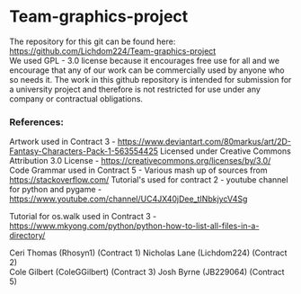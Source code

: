 # Team-graphics-project  
The repository for this git can be found here: https://github.com/Lichdom224/Team-graphics-project  
We used GPL - 3.0 license because it encourages free use for all and we encourage that any of our work can be commercially used by anyone who so needs it. The work in this github repository is intended for submission for a university project and therefore is not restricted for use under any company or contractual obligations.  

### References:
Artwork used in Contract 3 - https://www.deviantart.com/80markus/art/2D-Fantasy-Characters-Pack-1-563554425
Licensed under Creative Commons Attribution 3.0 License - https://creativecommons.org/licenses/by/3.0/
Code Grammar used in Contract 5 - Various mash up of sources from https://stackoverflow.com/
Tutorial's used for contract 2 - youtube channel for python and pygame - https://www.youtube.com/channel/UC4JX40jDee_tINbkjycV4Sg

Tutorial for os.walk used in Contract 3 - https://www.mkyong.com/python/python-how-to-list-all-files-in-a-directory/

Ceri Thomas (Rhosyn1) (Contract 1)
Nicholas Lane (Lichdom224) (Contract 2)  
Cole Gilbert (ColeGGilbert) (Contract 3) 
Josh Byrne (JB229064) (Contract 5)


